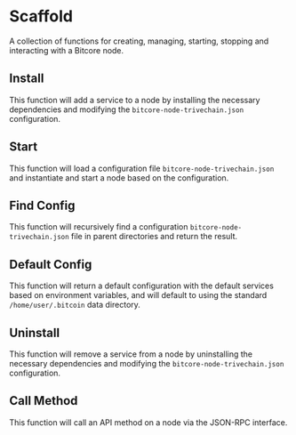 # Scaffold
A collection of functions for creating, managing, starting, stopping and interacting with a Bitcore node.

## Install
This function will add a service to a node by installing the necessary dependencies and modifying the `bitcore-node-trivechain.json` configuration.

## Start
This function will load a configuration file `bitcore-node-trivechain.json` and instantiate and start a node based on the configuration.

## Find Config
This function will recursively find a configuration `bitcore-node-trivechain.json` file in parent directories and return the result.

## Default Config
This function will return a default configuration with the default services based on environment variables, and will default to using the standard `/home/user/.bitcoin` data directory.

## Uninstall
This function will remove a service from a node by uninstalling the necessary dependencies and modifying the `bitcore-node-trivechain.json` configuration.

## Call Method
This function will call an API method on a node via the JSON-RPC interface.
